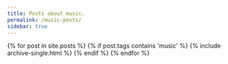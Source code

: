 ```yaml
---
title: Posts about music.
permalink: /music-posts/
sidebar: true
---
```


{% for post in site.posts %}
  {% if post.tags contains 'music' %}
    {% include archive-single.html %}
  {% endif %}
{% endfor %}
